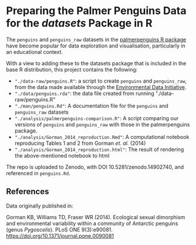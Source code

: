 # Preparing the Palmer Penguins Data for the *datasets* Package in R

The `penguins` and `penguins_raw` datasets in the [palmerpenguins R package](https://allisonhorst.github.io/palmerpenguins/) have become popular for data exploration and visualisation, particularly in an educational context.

With a view to adding these to the datasets package that is included in the base R distribution, 
this project contains the following:

- `"./data-raw/penguins.R"`: a script to create `penguins` and `penguins_raw`, 
from the data made available through the [Environmental Data Initiative](https://edirepository.org).
- `"./data/penguins.rda"`: the data file created from running "./data-raw/penguins.R"
- `"./man/penguins.Rd"`: A documentation file for the `penguins` and `penguins_raw` datasets
- `"./analysis/palmerpenguins-comparison.R"`: A script comparing our versions of `penguins` and `penguins_raw` with those in the palmerpenguins package.
- `"./analysis/Gorman_2014_reproduction.Rmd"`: A computational notebook reproducing Tables 1 and 2 from Gorman *et. al.* (2014)
- `"./analysis/Gorman_2014_reproduction.html"`: The result of rendering the above-mentioned notebook to html

The repo is uploaded to Zenodo, with DOI 10.5281/zenodo.14902740, and referenced in `penguins.Rd`.

## References

Data originally published in:

Gorman KB, Williams TD, Fraser WR (2014). Ecological sexual dimorphism and environmental variability within a community of Antarctic penguins (genus *Pygoscelis*). PLoS ONE 9(3):e90081. <https://doi.org/10.1371/journal.pone.0090081>
